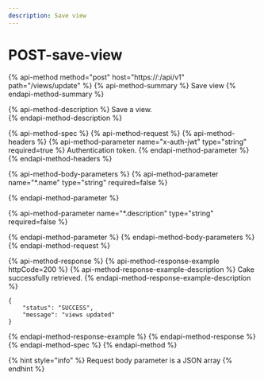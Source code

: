 ```yaml
---
description: Save view
---
```


# POST-save-view

{% api-method method="post" host="https://<host>:<port>/api/v1" path="/views/update" %}
{% api-method-summary %}
Save view
{% endapi-method-summary %}

{% api-method-description %}
Save a view.  
{% endapi-method-description %}

{% api-method-spec %}
{% api-method-request %}
{% api-method-headers %}
{% api-method-parameter name="x-auth-jwt" type="string" required=true %}
Authentication token.
{% endapi-method-parameter %}
{% endapi-method-headers %}

{% api-method-body-parameters %}
{% api-method-parameter name="\*.name" type="string" required=false %}

{% endapi-method-parameter %}

{% api-method-parameter name="\*.description" type="string" required=false %}

{% endapi-method-parameter %}
{% endapi-method-body-parameters %}
{% endapi-method-request %}

{% api-method-response %}
{% api-method-response-example httpCode=200 %}
{% api-method-response-example-description %}
Cake successfully retrieved.
{% endapi-method-response-example-description %}

```
{
    "status": "SUCCESS",
    "message": "views updated"
}
```
{% endapi-method-response-example %}
{% endapi-method-response %}
{% endapi-method-spec %}
{% endapi-method %}

{% hint style="info" %}
Request body parameter is a JSON array
{% endhint %}

